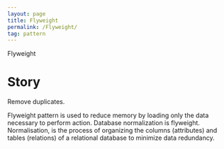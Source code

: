 ```yaml
---
layout: page
title: Flyweight
permalink: /Flyweight/
tag: pattern
---
```


Flyweight


# Story 

Remove duplicates.

Flyweight pattern is used to reduce memory by loading only the data necessary to perform action.
Database normalization is flyweight. Normalisation, is the process of organizing the columns (attributes) and tables (relations) of a relational database to minimize data redundancy.




